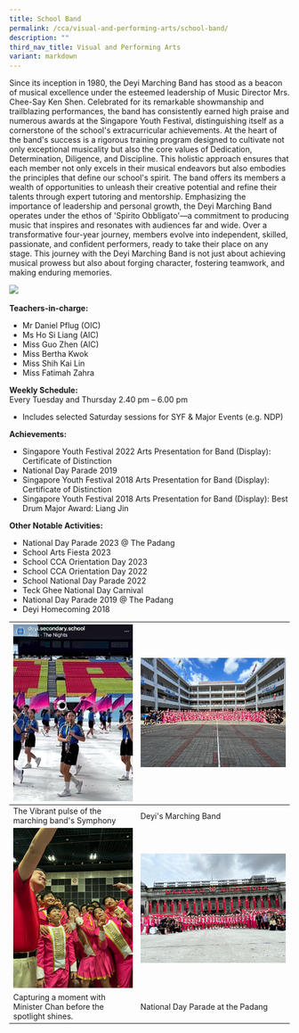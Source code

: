 ```yaml
---
title: School Band
permalink: /cca/visual-and-performing-arts/school-band/
description: ""
third_nav_title: Visual and Performing Arts
variant: markdown
---
```

Since its inception in 1980, the Deyi Marching Band has stood as a beacon of musical excellence under the esteemed leadership of Music Director Mrs. Chee-Say Ken Shen. Celebrated for its remarkable showmanship and trailblazing performances, the band has consistently earned high praise and numerous awards at the Singapore Youth Festival, distinguishing itself as a cornerstone of the school's extracurricular achievements. At the heart of the band's success is a rigorous training program designed to cultivate not only exceptional musicality but also the core values of Dedication, Determination, Diligence, and Discipline. This holistic approach ensures that each member not only excels in their musical endeavors but also embodies the principles that define our school's spirit. The band offers its members a wealth of opportunities to unleash their creative potential and refine their talents through expert tutoring and mentorship. Emphasizing the importance of leadership and personal growth, the Deyi Marching Band operates under the ethos of 'Spirito Obbligato'—a commitment to producing music that inspires and resonates with audiences far and wide. Over a transformative four-year journey, members evolve into independent, skilled, passionate, and confident performers, ready to take their place on any stage. This journey with the Deyi Marching Band is not just about achieving musical prowess but also about forging character, fostering teamwork, and making enduring memories.

![](/images/CCA/Visual%20Perf%20Arts/School%20Band/img_7957.JPG)


**Teachers-in-charge:** <br>
* Mr Daniel Pflug (OIC)  <br>
* Ms Ho Si Liang (AIC)  <br> 
* Miss Guo Zhen  (AIC) <br>
* Miss Bertha Kwok <br>
* Miss Shih Kai Lin <br>
* Miss Fatimah Zahra <br>

**Weekly Schedule:** <br>
Every Tuesday and Thursday 2.40 pm – 6.00 pm
* Includes selected Saturday sessions for SYF &amp; Major Events (e.g. NDP)

**Achievements:** 
* Singapore Youth Festival 2022 Arts Presentation for Band (Display): Certificate of Distinction
* National Day Parade 2019
* Singapore Youth Festival 2018 Arts Presentation for Band (Display): Certificate of Distinction
* Singapore Youth Festival 2018 Arts Presentation for Band (Display):&nbsp;Best Drum Major Award: Liang Jin

**Other Notable Activities:**&nbsp;&nbsp;
* National Day Parade 2023 @ The Padang
* School Arts Fiesta 2023
* School CCA Orientation Day 2023
* School CCA Orientation Day 2022
* School National Day Parade 2022
* Teck Ghee National Day Carnival 
* National Day Parade 2019 @ The Padang
* Deyi Homecoming 2018


|![](/images/CCA/Visual%20Perf%20Arts/School%20Band/2.jpg) | ![](/images/CCA/Visual%20Perf%20Arts/School%20Band/image03.jpeg) |
| -------- | -------- | 
| The Vibrant pulse of the marching band's Symphony      | Deyi's Marching Band    |
| ![](/images/CCA/Visual%20Perf%20Arts/School%20Band/image02.jpeg) | ![](/images/CCA/Visual%20Perf%20Arts/School%20Band/image01.jpeg) |
| Capturing a moment with Minister Chan before the spotlight shines. | National Day Parade at the Padang | 

